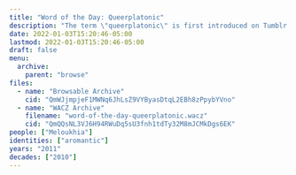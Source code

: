 ```yaml
---
title: "Word of the Day: Queerplatonic"
description: "The term \"queerplatonic\" is first introduced on Tumblr by its coiner"
date: 2022-01-03T15:20:46-05:00
lastmod: 2022-01-03T15:20:46-05:00
draft: false
menu:
  archive:
    parent: "browse"
files:
  - name: "Browsable Archive"
    cid: "QmWJjmpjeF1MWNq6JhLsZ9VYByasDtqL2EBh8zPpybYVno"
  - name: "WACZ Archive"
    filename: "word-of-the-day-queerplatonic.wacz"
    cid: "QmQQsNL3VJ6H94RWuDq5sU3fnh1tdTy32M8mJCMkDgs6EK"
people: ["Meloukhia"]
identities: ["aromantic"]
years: "2011"
decades: ["2010"]
---
```

